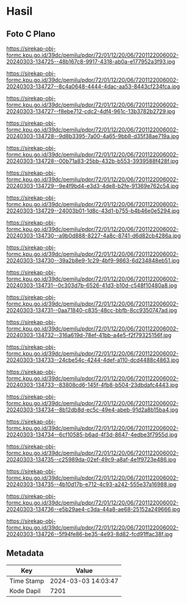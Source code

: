 # Hasil

## Foto C Plano

https://sirekap-obj-formc.kpu.go.id/39dc/pemilu/pdpr/72/01/12/20/06/7201122006002-20240303-134725--48b167c8-9917-4318-ab0a-e177952a3f93.jpg

https://sirekap-obj-formc.kpu.go.id/39dc/pemilu/pdpr/72/01/12/20/06/7201122006002-20240303-134727--8c4a0648-4444-4dac-aa53-8443cf234fca.jpg

https://sirekap-obj-formc.kpu.go.id/39dc/pemilu/pdpr/72/01/12/20/06/7201122006002-20240303-134727--f8ebe712-cdc2-4df4-961c-13b3782b2729.jpg

https://sirekap-obj-formc.kpu.go.id/39dc/pemilu/pdpr/72/01/12/20/06/7201122006002-20240303-134728--9d8b3395-7a00-4a65-9bb8-d35f38ae719a.jpg

https://sirekap-obj-formc.kpu.go.id/39dc/pemilu/pdpr/72/01/12/20/06/7201122006002-20240303-134728--00b71a83-25bb-432b-b553-3939588f428f.jpg

https://sirekap-obj-formc.kpu.go.id/39dc/pemilu/pdpr/72/01/12/20/06/7201122006002-20240303-134729--9e4f9bd4-e3d3-4de8-b2fe-91369e762c54.jpg

https://sirekap-obj-formc.kpu.go.id/39dc/pemilu/pdpr/72/01/12/20/06/7201122006002-20240303-134729--24003b01-1d8c-43d1-b755-b4b46e0e5294.jpg

https://sirekap-obj-formc.kpu.go.id/39dc/pemilu/pdpr/72/01/12/20/06/7201122006002-20240303-134730--a9b0d888-8227-4a8c-8741-d6d82cb4286a.jpg

https://sirekap-obj-formc.kpu.go.id/39dc/pemilu/pdpr/72/01/12/20/06/7201122006002-20240303-134730--39a2b8e9-1c29-4bf9-9863-6d234848eb51.jpg

https://sirekap-obj-formc.kpu.go.id/39dc/pemilu/pdpr/72/01/12/20/06/7201122006002-20240303-134731--0c303d7b-6526-41d3-b10d-c548f10480a8.jpg

https://sirekap-obj-formc.kpu.go.id/39dc/pemilu/pdpr/72/01/12/20/06/7201122006002-20240303-134731--0aa71840-c835-48cc-bbfb-8cc9350747ad.jpg

https://sirekap-obj-formc.kpu.go.id/39dc/pemilu/pdpr/72/01/12/20/06/7201122006002-20240303-134732--316a619d-78ef-41bb-a4e5-f2f79325156f.jpg

https://sirekap-obj-formc.kpu.go.id/39dc/pemilu/pdpr/72/01/12/20/06/7201122006002-20240303-134733--24cbe54c-4244-4def-a110-dcd4488c4863.jpg

https://sirekap-obj-formc.kpu.go.id/39dc/pemilu/pdpr/72/01/12/20/06/7201122006002-20240303-134733--83808cd6-145f-4fb8-b504-23dbdafc4443.jpg

https://sirekap-obj-formc.kpu.go.id/39dc/pemilu/pdpr/72/01/12/20/06/7201122006002-20240303-134734--8b12db8d-ec5c-49e4-abeb-91d2a8b15ba4.jpg

https://sirekap-obj-formc.kpu.go.id/39dc/pemilu/pdpr/72/01/12/20/06/7201122006002-20240303-134734--6cf10585-b6ad-4f3d-8647-4edbe3f7955d.jpg

https://sirekap-obj-formc.kpu.go.id/39dc/pemilu/pdpr/72/01/12/20/06/7201122006002-20240303-134735--c25989da-02ef-49c9-a8af-4e1f9723e486.jpg

https://sirekap-obj-formc.kpu.go.id/39dc/pemilu/pdpr/72/01/12/20/06/7201122006002-20240303-134735--4b10d17b-e712-4c93-a242-555e37a16988.jpg

https://sirekap-obj-formc.kpu.go.id/39dc/pemilu/pdpr/72/01/12/20/06/7201122006002-20240303-134736--e5b29ae4-c3da-44a8-ae68-25152a249666.jpg

https://sirekap-obj-formc.kpu.go.id/39dc/pemilu/pdpr/72/01/12/20/06/7201122006002-20240303-134726--5f94fe86-be35-4e93-8d82-fcd91ffac38f.jpg


## Metadata

| Key        | Value               |
| ---------- | ------------------- |
| Time Stamp | 2024-03-03 14:03:47 |
| Kode Dapil | 7201                |



